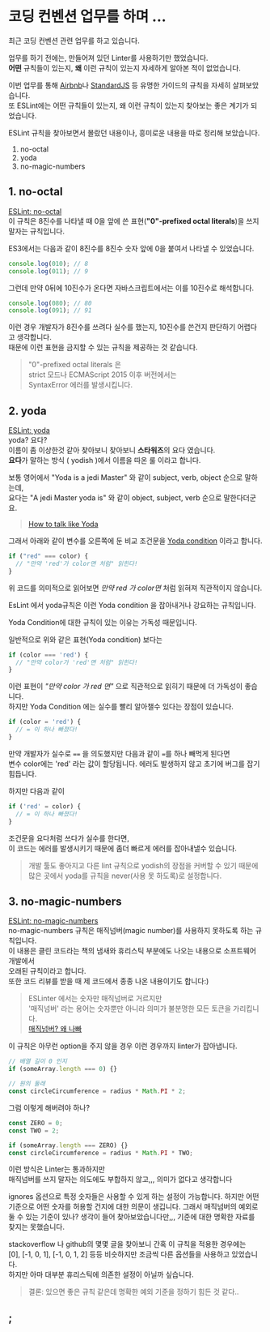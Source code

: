 # 코딩 컨벤션 업무를 하며 ...

최근 코딩 컨벤션 관련 업무를 하고 있습니다.  

업무를 하기 전에는, 만들어져 있던 Linter를 사용하기만 했었습니다.  
**어떤** 규칙들이 있는지, **왜** 이런 규칙이 있는지 자세하게 알아본 적이 없었습니다.  

이번 업무를 통해 [Airbnb](https://github.com/airbnb/javascript)나 [StandardJS](https://standardjs.com/) 등 유명한 가이드의 규칙을 자세히 살펴보았습니다.  
또 ESLint에는 어떤 규칙들이 있는지, 왜 이런 규칙이 있는지 찾아보는 좋은 계기가 되었습니다.  

ESLint 규칙을 찾아보면서 몰랐던 내용이나, 흥미로운 내용을 따로 정리해 보았습니다. 

1. no-octal  
1. yoda  
1. no-magic-numbers  


## 1. no-octal
[ESLint: no-octal](https://eslint.org/docs/rules/no-octal)  
이 규칙은 8진수를 나타낼 때 0을 앞에 쓴 표현(**"0"-prefixed octal literals**)을 쓰지 말자는 규칙입니다.  

ES3에서는 다음과 같이 8진수를 8진수 숫자 앞에 0을 붙여서 나타낼 수 있었습니다.  

```javascript
console.log(010); // 8
console.log(011); // 9
```

그런데 만약 0뒤에 10진수가 온다면 자바스크립트에서는 이를 10진수로 해석합니다.

```javascript
console.log(080); // 80
console.log(091); // 91
```
  
이런 경우 개발자가 8진수를 쓰려다 실수를 했는지, 10진수를 쓴건지 판단하기 어렵다고 생각합니다.  
때문에 이런 표현을 금지할 수 있는 규칙을 제공하는 것 같습니다.
   
> "0"-prefixed octal literals 은  
> strict 모드나 ECMAScript 2015 이후 버전에서는  
> SyntaxError 에러를 발생시킵니다.  


## 2. yoda
[ESLint: yoda](https://eslint.org/docs/rules/yoda)  
yoda? 요다?  
이름이 좀 이상한것 같아 찾아보니 찾아보니 **스타워즈**의 요다 였습니다.  
**요다**가 말하는 방식 ( yodish )에서 이름을 따온 룰 이라고 합니다.

보통 영어에서 "Yoda is a jedi Master" 와 같이 subject, verb, object 순으로 말하는데,  
요다는 "A jedi Master yoda is" 와 같이 object, subject, verb 순으로 말한다더군요.  
  
> [How to talk like Yoda](https://www.youtube.com/watch?v=O8yXTxodxrg)  
  
그래서 아래와 같이 변수를 오른쪽에 둔 비교 조건문을 [Yoda condition](https://en.wikipedia.org/wiki/Yoda_conditions) 이라고 합니다.  

```javascript
if ("red" === color) {
  // "만약 'red'가 color면 처럼" 읽힌다!
}
```

위 코드를 의미적으로 읽어보면 *만약 red 가 color면* 처럼 읽혀져 직관적이지 않습니다.  
  
EsLint 에서 yoda규칙은 이런 Yoda condition 을 잡아내거나 강요하는 규칙입니다.  
 
Yoda Condition에 대한 규칙이 있는 이유는 가독성 때문입니다.  
  
일반적으로 위와 같은 표현(Yoda condition) 보다는
```javascript
if (color === 'red') {
  // "만약 color가 'red'면 처럼" 읽힌다!
}
```
이런 표현이 *"만약 color 가 red 면"* 으로 직관적으로 읽히기 때문에 더 가독성이 좋습니다.  
하지만 Yoda Condition 에는 실수를 빨리 알아챌수 있다는 장점이 있습니다.
```javascript
if (color = 'red') {
  // = 이 하나 빠졌다!
}
```
만약 개발자가 실수로 `==` 을 의도했지만 다음과 같이 `=`를 하나 빼먹게 된다면  
변수 color에는 'red' 라는 값이
할당됩니다. 에러도 발생하지 않고 초기에 버그를 잡기 힘듭니다.  

하지만 다음과 같이
```javascript
if ('red' = color) {
  // = 이 하나 빠졌다!
}
```
조건문을 요다처럼 쓰다가 실수를 한다면,  
이 코드는 에러를 발생시키기 때문에 좀더 빠르게 에러를 잡아내낼수 있습니다.  

> 개발 툴도 좋아지고 다른 lint 규칙으로 yodish의 장점을 커버할 수 있기 때문에  
> 많은 곳에서 yoda를 규칙을 never(사용 못 하도록)로 설정합니다.  


## 3. no-magic-numbers
[ESLint: no-magic-numbers](https://eslint.org/docs/rules/no-magic-numbers)  
no-magic-numbers 규칙은 매직넘버(magic number)를 사용하지 못하도록 하는 규칙입니다.  
이 내용은 클린 코드라는 책의 냄새와 휴리스틱 부분에도 나오는 내용으로 소프트웨어 개발에서  
오래된 규칙이라고 합니다.  
또한 코드 리뷰를 받을 때 제 코드에서 종종 나온 내용이기도 합니다:)
  
> ESLinter 에서는 숫자만 매직넘버로 거르지만  
> '매직넘버' 라는 용어는 숫자뿐만 아니라 의미가 불분명한 모든 토큰을 가리킵니다.  
> [매직넘버? 왜 나빠](https://stackoverflow.com/questions/47882/what-is-a-magic-number-and-why-is-it-bad)
  
이 규칙은 아무런 option을 주지 않을 경우 이런 경우까지 linter가 잡아냅니다.
```javascript
// 배열 길이 0 인지
if (someArray.length === 0) {} 

// 원의 둘래
const circleCircumference = radius * Math.PI * 2; 
```
그럼 이렇게 해버려야 하나? 
```javascript
const ZERO = 0;
const TWO = 2;

if (someArray.length === ZERO) {}
const circleCircumference = radius * Math.PI * TWO; 
```
이런 방식은 Linter는 통과하지만  
매직넘버를 쓰지 말자는 의도에도 부합하지 않고,,, 의미가 없다고 생각합니다

ignores 옵션으로 특정 숫자들은 사용할 수 있게 하는 설정이 가능합니다. 
하지만 어떤 기준으로 어떤 숫자를 허용할 건지에 대한 의문이 생깁니다. 
그래서 매직넘버의 예외로 둘 수 있는 기준이 있나? 생각이 들어 찾아보았습니다만,,, 
기준에 대한 명확한 자료를 찾지는 못했습니다.

stackoverflow 나 github의 몇몇 글을 찾아보니 간혹 이 규칙을 적용한 경우에는  
\[0\], \[-1, 0, 1\], \[-1, 0, 1, 2\] 등등 비슷하지만 조금씩 다른 옵션들을 사용하고 있었습니다.  
하지만 아마 대부분 휴리스틱에 의존한 설정이 아닐까 싶습니다.  


> 결론: 있으면 좋은 규칙 같은데 명확한 예외 기준을 정하기 힘든 것 같다..

## ;